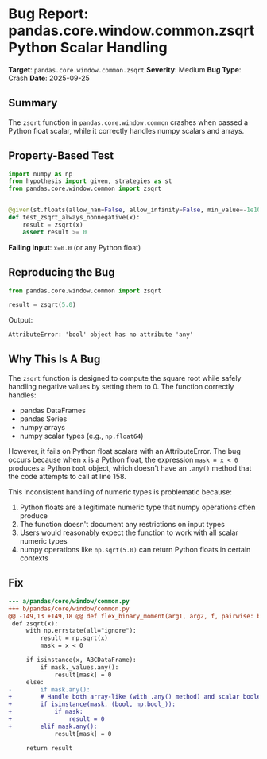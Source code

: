 # Bug Report: pandas.core.window.common.zsqrt Python Scalar Handling

**Target**: `pandas.core.window.common.zsqrt`
**Severity**: Medium
**Bug Type**: Crash
**Date**: 2025-09-25

## Summary

The `zsqrt` function in `pandas.core.window.common` crashes when passed a Python float scalar, while it correctly handles numpy scalars and arrays.

## Property-Based Test

```python
import numpy as np
from hypothesis import given, strategies as st
from pandas.core.window.common import zsqrt


@given(st.floats(allow_nan=False, allow_infinity=False, min_value=-1e10, max_value=1e10))
def test_zsqrt_always_nonnegative(x):
    result = zsqrt(x)
    assert result >= 0
```

**Failing input**: `x=0.0` (or any Python float)

## Reproducing the Bug

```python
from pandas.core.window.common import zsqrt

result = zsqrt(5.0)
```

Output:
```
AttributeError: 'bool' object has no attribute 'any'
```

## Why This Is A Bug

The `zsqrt` function is designed to compute the square root while safely handling negative values by setting them to 0. The function correctly handles:
- pandas DataFrames
- pandas Series
- numpy arrays
- numpy scalar types (e.g., `np.float64`)

However, it fails on Python float scalars with an AttributeError. The bug occurs because when `x` is a Python float, the expression `mask = x < 0` produces a Python `bool` object, which doesn't have an `.any()` method that the code attempts to call at line 158.

This inconsistent handling of numeric types is problematic because:
1. Python floats are a legitimate numeric type that numpy operations often produce
2. The function doesn't document any restrictions on input types
3. Users would reasonably expect the function to work with all scalar numeric types
4. numpy operations like `np.sqrt(5.0)` can return Python floats in certain contexts

## Fix

```diff
--- a/pandas/core/window/common.py
+++ b/pandas/core/window/common.py
@@ -149,13 +149,18 @@ def flex_binary_moment(arg1, arg2, f, pairwise: bool = False):
 def zsqrt(x):
     with np.errstate(all="ignore"):
         result = np.sqrt(x)
         mask = x < 0

     if isinstance(x, ABCDataFrame):
         if mask._values.any():
             result[mask] = 0
     else:
-        if mask.any():
+        # Handle both array-like (with .any() method) and scalar booleans
+        if isinstance(mask, (bool, np.bool_)):
+            if mask:
+                result = 0
+        elif mask.any():
             result[mask] = 0

     return result
```